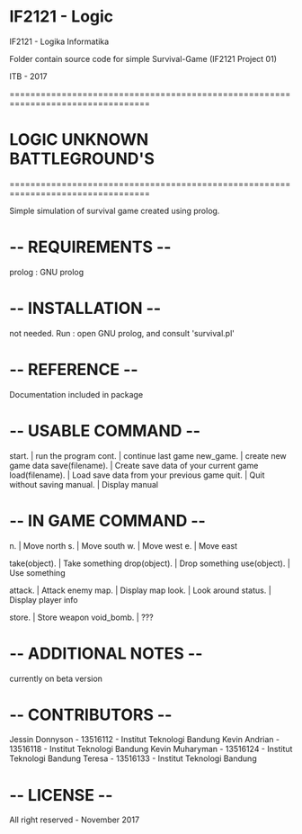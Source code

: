 # IF2121 - Logic

IF2121 - Logika Informatika

Folder contain source code for simple Survival-Game (IF2121 Project 01)

ITB - 2017

=================================================================================
#      			LOGIC UNKNOWN BATTLEGROUND'S
				
=================================================================================

Simple simulation of survival game created using prolog.

# -- REQUIREMENTS --

prolog : GNU prolog


# -- INSTALLATION --

not needed.
Run : open GNU prolog, and consult 'survival.pl'


# -- REFERENCE -- 

Documentation included in package

# -- USABLE COMMAND --


start.		| run the program
cont.		| continue last game
new_game.	| create new game data
save(filename). | Create save data of your current game
load(filename). | Load save data from your previous game
quit.		| Quit without saving
manual.		| Display manual

# -- IN GAME COMMAND -- 
	
n. 		| Move north
s.		| Move south
w.		| Move west
e.		| Move east

take(object).	| Take something
drop(object).	| Drop something
use(object).	| Use something

attack.		| Attack enemy
map.		| Display map
look.		| Look around
status.		| Display player info

store. 	    	| Store weapon 
void_bomb.  	| ???



# -- ADDITIONAL NOTES --

currently on beta version


# -- CONTRIBUTORS --

Jessin Donnyson - 13516112 - Institut Teknologi Bandung
Kevin Andrian 	- 13516118 - Institut Teknologi Bandung
Kevin Muharyman - 13516124 - Institut Teknologi Bandung
Teresa 		- 13516133 - Institut Teknologi Bandung


# -- LICENSE -- 

All right reserved - November 2017

